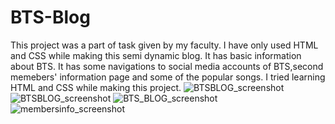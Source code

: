 # BTS-Blog
This project was a part of task given by my faculty.
I have only used HTML and CSS while making this semi dynamic blog.
It has basic information about BTS.
It has some navigations to social media accounts of BTS,second memebers' information page and some of the popular songs.
I tried learning HTML and CSS while making this project.
![BTSBLOG_screenshot](https://user-images.githubusercontent.com/83163366/213691476-de69c74b-3306-4621-906e-cf314b4aaf83.png)
![BTSBLOG_screenshot](https://user-images.githubusercontent.com/83163366/213696106-e5a1355d-91c9-4d7b-8d90-34fd5a5dc3c0.png)
![BTS_BLOG_screenshot](https://user-images.githubusercontent.com/83163366/213696184-ce73a061-f032-4efe-80c3-846a39cd86bd.png)
![membersinfo_screenshot](https://user-images.githubusercontent.com/83163366/213696402-f12bb289-93cf-4e42-8c4a-c4ea3359de85.png)
